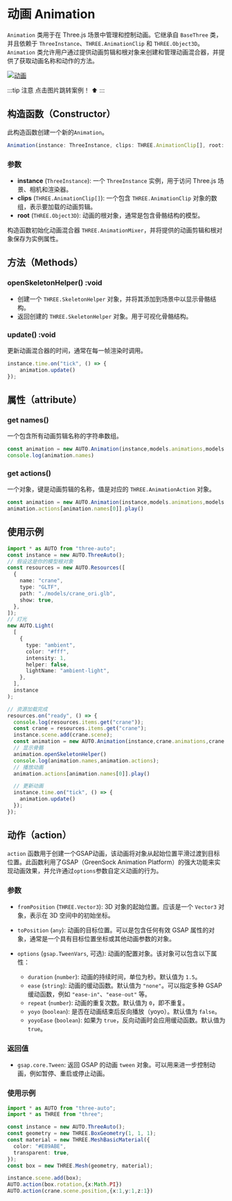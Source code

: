 # 动画 Animation

`Animation` 类用于在 Three.js 场景中管理和控制动画。它继承自 `BaseThree` 类，并且依赖于 `ThreeInstance`、`THREE.AnimationClip` 和 `THREE.Object3D`。`Animation` 类允许用户通过提供动画剪辑和根对象来创建和管理动画混合器，并提供了获取动画名称和动作的方法。

[![动画](https://img.picgo.net/2024/11/07/tutieshi_640x304_8sb1d8d4ee586436c5.gif)](https://github.com/flowers-10/three-auto/blob/main/packages/examples/src/animation.ts)

:::tip 注意
点击图片跳转案例！ ⬆️
:::

## 构造函数（Constructor）
此构造函数创建一个新的`Animation`。

```typescript
Animation(instance: ThreeInstance, clips: THREE.AnimationClip[], root: THREE.Object3D)
```
### 参数
- **instance** (`ThreeInstance`): 一个 `ThreeInstance` 实例，用于访问 Three.js 场景、相机和渲染器。
- **clips** (`THREE.AnimationClip[]`): 一个包含 `THREE.AnimationClip` 对象的数组，表示要加载的动画剪辑。
- **root** (`THREE.Object3D`): 动画的根对象，通常是包含骨骼结构的模型。

构造函数初始化动画混合器 `THREE.AnimationMixer`，并将提供的动画剪辑和根对象保存为实例属性。


## 方法（Methods）

### openSkeletonHelper() :void

- 创建一个 `THREE.SkeletonHelper` 对象，并将其添加到场景中以显示骨骼结构。
- 返回创建的 `THREE.SkeletonHelper` 对象。用于可视化骨骼结构。

### update() :void
更新动画混合器的时间，通常在每一帧渲染时调用。

```typescript
instance.time.on("tick", () => {
    animation.update()
});
```

## 属性（attribute）

### get names()

一个包含所有动画剪辑名称的字符串数组。

```typescript
const animation = new AUTO.Animation(instance,models.animations,models.scene)
console.log(animation.names)
```

### get actions()
一个对象，键是动画剪辑的名称，值是对应的 `THREE.AnimationAction` 对象。

```typescript
const animation = new AUTO.Animation(instance,models.animations,models.scene)
animation.actions[animation.names[0]].play()
```

## 使用示例

```typescript
import * as AUTO from "three-auto";
const instance = new AUTO.ThreeAuto();
// 假设这是你的模型根对象
const resources = new AUTO.Resources([
  {
    name: "crane",
    type: "GLTF",
    path: "./models/crane_ori.glb",
    show: true,
  },
]);
// 灯光
new AUTO.Light(
  [
    {
      type: "ambient",
      color: "#fff",
      intensity: 1,
      helper: false,
      lightName: "ambient-light",
    },
  ],
  instance
);

// 资源加载完成
resources.on("ready", () => {
  console.log(resources.items.get("crane"));
  const crane = resources.items.get("crane");
  instance.scene.add(crane.scene);
  const animation = new AUTO.Animation(instance,crane.animations,crane.scene)
  // 显示骨骼
  animation.openSkeletonHelper()
  console.log(animation.names,animation.actions);
  // 播放动画   
  animation.actions[animation.names[0]].play()

  // 更新动画
  instance.time.on("tick", () => {
    animation.update()
  });
});
```


## 动作（action）

`action` 函数用于创建一个GSAP动画，该动画将对象从起始位置平滑过渡到目标位置。此函数利用了GSAP（GreenSock Animation Platform）的强大功能来实现动画效果，并允许通过`options`参数自定义动画的行为。

### 参数

- `fromPosition` (`THREE.Vector3`): 3D 对象的起始位置。应该是一个 `Vector3` 对象，表示在 3D 空间中的初始坐标。
  
- `toPosition` (`any`): 动画的目标位置。可以是包含任何有效 GSAP 属性的对象，通常是一个具有目标位置坐标或其他动画参数的对象。

- `options` (`gsap.TweenVars`, 可选): 动画的配置对象。该对象可以包含以下属性：
  
  - `duration` (`number`): 动画的持续时间，单位为秒。默认值为 `1.5`。
  - `ease` (`string`): 动画的缓动函数。默认值为 `"none"`。可以指定多种 GSAP 缓动函数，例如 `"ease-in"`、`"ease-out"` 等。
  - `repeat` (`number`): 动画的重复次数。默认值为 `0`，即不重复。
  - `yoyo` (`boolean`): 是否在动画结束后反向播放（yoyo）。默认值为 `false`。
  - `yoyoEase` (`boolean`): 如果为 `true`，反向动画时会应用缓动函数。默认值为 `true`。

### 返回值

- `gsap.core.Tween`: 返回 GSAP 的动画 `tween` 对象。可以用来进一步控制动画，例如暂停、重启或停止动画。

### 使用示例

```typescript
import * as AUTO from "three-auto";
import * as THREE from "three";

const instance = new AUTO.ThreeAuto();
const geometry = new THREE.BoxGeometry(1, 1, 1);
const material = new THREE.MeshBasicMaterial({
  color: "#E89ABE",
  transparent: true,
});
const box = new THREE.Mesh(geometry, material);

instance.scene.add(box);
AUTO.action(box.rotation,{x:Math.PI})
AUTO.action(crane.scene.position,{x:1,y:1,z:1})

```

